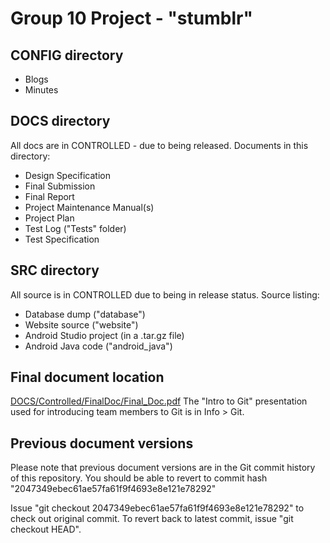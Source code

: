 Group 10 Project - "stumblr"
============================

CONFIG directory
----------------
  * Blogs
  * Minutes
  
DOCS directory
--------------
All docs are in CONTROLLED - due to being released. Documents in this directory:
  * Design Specification
  * Final Submission
  * Final Report
  * Project Maintenance Manual(s)
  * Project Plan
  * Test Log ("Tests" folder)
  * Test Specification
  
SRC directory
-------------
All source is in CONTROLLED due to being in release status. Source listing:
  * Database dump ("database")
  * Website source ("website")
  * Android Studio project (in a .tar.gz file)
  * Android Java code ("android_java")

Final document location
-----------------------
[DOCS/Controlled/FinalDoc/Final_Doc.pdf](DOCS/Controlled/FinalDoc/Final_Doc.pdf)
The "Intro to Git" presentation used for introducing team members to Git is in Info > Git.


Previous document versions
--------------------------
Please note that previous document versions are in the Git commit history of this
repository. You should be able to revert to commit hash "2047349ebec61ae57fa61f9f4693e8e121e78292"

Issue "git checkout 2047349ebec61ae57fa61f9f4693e8e121e78292" to check out original commit.
To revert back to latest commit, issue "git checkout HEAD".
